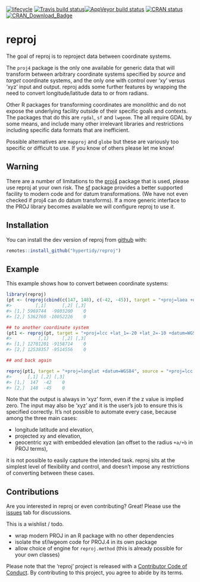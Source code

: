 
<!-- README.md is generated from README.Rmd. Please edit that file -->

[![lifecycle](https://img.shields.io/badge/lifecycle-maturing-blue.svg)](https://www.tidyverse.org/lifecycle/#maturing)
[![Travis build
status](https://travis-ci.org/hypertidy/reproj.svg?branch=master)](https://travis-ci.org/hypertidy/reproj)[![AppVeyor
build
status](https://ci.appveyor.com/api/projects/status/github/hypertidy/reproj?branch=master&svg=true)](https://ci.appveyor.com/project/mdsumner/reproj)
[![CRAN
status](https://www.r-pkg.org/badges/version/reproj)](https://cran.r-project.org/package=reproj)[![CRAN\_Download\_Badge](http://cranlogs.r-pkg.org/badges/reproj)](https://cran.r-project.org/package=reproj)

# reproj

The goal of reproj is to reproject data between coordinate systems.

The `proj4` package is the only one available for generic data that will
transform between arbitrary coordinate systems specified by *source* and
*target* coordinate systems, and the only one with control over ‘xy’
versus ‘xyz’ input and output. reproj adds some further features by
wrapping the need to convert longitude/latitude data to or from radians.

Other R packages for transforming coordinates are monolithic and do not
expose the underlying facility outside of their specific goals and
contexts. The packages that do this are `rgdal`, `sf` and `lwgeom`. The
all require GDAL by some means, and include many other irrelevant
libraries and restrictions including specific data formats that are
inefficient.

Possible alternatives are `mapproj` and `globe` but these are variously
too specific or difficult to use. If you know of others please let me
know\!

## Warning

There are a number of limitations to the
[proj4](https://CRAN.r-project.org/package=proj4) package that is used,
please use reproj at your own risk. The
[sf](https://CRAN.r-project.org/package=sf) package provides a better
supported facility to modern code and for datum transformations. (We
have not even checked if proj4 can do datum transforms). If a more
generic interface to the PROJ library becomes available we will
configure reproj to use it.

## Installation

You can install the dev version of reproj from
[github](https://github.com/hypertidy/reproj/) with:

``` r
remotes::install_github("hypertidy/reproj")
```

## Example

This example shows how to convert between coordinate systems:

``` r
library(reproj)
(pt <- (reproj(cbind(c(147, 148), c(-42, -45)), target = "+proj=laea +datum=WGS84", source = 4326)))
#>         [,1]      [,2] [,3]
#> [1,] 5969744  -9803200    0
#> [2,] 5362760 -10052226    0

## to another coordinate system
(pt1 <- reproj(pt, target = "+proj=lcc +lat_1=-20 +lat_2=-10 +datum=WGS84", source = "+proj=laea +datum=WGS84"))
#>          [,1]     [,2] [,3]
#> [1,] 12701201 -9158714    0
#> [2,] 12538357 -9514556    0

## and back again

reproj(pt1, target = "+proj=longlat +datum=WGS84", source = "+proj=lcc +lat_1=-20 +lat_2=-10 +datum=WGS84")
#>      [,1] [,2] [,3]
#> [1,]  147  -42    0
#> [2,]  148  -45    0
```

Note that the output is always in ‘xyz’ form, even if the z value is
implied zero. The input may also be ‘xyz’ and it is the user’s job to
ensure this is specified correctly. It’s not possible to automate every
case, because among the three main cases:

  - longitude latitude and elevation,
  - projected xy and elevation,
  - geocentric xyz with embedded elevation (an offset to the radius
    `+a/+b` in PROJ terms),

it is not possible to easily capture the intended task. reproj sits at
the simplest level of flexibility and control, and doesn’t impose any
restrictions of converting between these cases.

## Contributions

Are you interested in reproj or even contributing? Great\! Please use
the [issues](https://github.com/hypertidy/reproj/issues) tab for
discussions.

This is a wishlist / todo.

  - wrap modern PROJ in an R package with no other dependencies
  - isolate the sf/lwgeom code for PROJ.4 in its own package
  - allow choice of engine for `reproj.method` (this is already possible
    for your own classes)

Please note that the ‘reproj’ project is released with a [Contributor
Code of Conduct](CODE_OF_CONDUCT.md). By contributing to this project,
you agree to abide by its terms.
